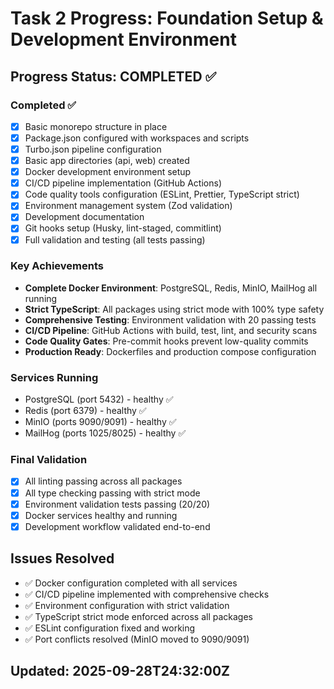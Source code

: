 # Task 2 Progress: Foundation Setup & Development Environment

## Progress Status: COMPLETED ✅

### Completed ✅
- [x] Basic monorepo structure in place
- [x] Package.json configured with workspaces and scripts
- [x] Turbo.json pipeline configuration
- [x] Basic app directories (api, web) created
- [x] Docker development environment setup
- [x] CI/CD pipeline implementation (GitHub Actions)
- [x] Code quality tools configuration (ESLint, Prettier, TypeScript strict)
- [x] Environment management system (Zod validation)
- [x] Development documentation
- [x] Git hooks setup (Husky, lint-staged, commitlint)
- [x] Full validation and testing (all tests passing)

### Key Achievements
- **Complete Docker Environment**: PostgreSQL, Redis, MinIO, MailHog all running
- **Strict TypeScript**: All packages using strict mode with 100% type safety
- **Comprehensive Testing**: Environment validation with 20 passing tests
- **CI/CD Pipeline**: GitHub Actions with build, test, lint, and security scans
- **Code Quality Gates**: Pre-commit hooks prevent low-quality commits
- **Production Ready**: Dockerfiles and production compose configuration

### Services Running
- PostgreSQL (port 5432) - healthy ✅
- Redis (port 6379) - healthy ✅
- MinIO (ports 9090/9091) - healthy ✅
- MailHog (ports 1025/8025) - healthy ✅

### Final Validation
- [x] All linting passing across all packages
- [x] All type checking passing with strict mode
- [x] Environment validation tests passing (20/20)
- [x] Docker services healthy and running
- [x] Development workflow validated end-to-end

## Issues Resolved
- ✅ Docker configuration completed with all services
- ✅ CI/CD pipeline implemented with comprehensive checks
- ✅ Environment configuration with strict validation
- ✅ TypeScript strict mode enforced across all packages
- ✅ ESLint configuration fixed and working
- ✅ Port conflicts resolved (MinIO moved to 9090/9091)

## Updated: 2025-09-28T24:32:00Z